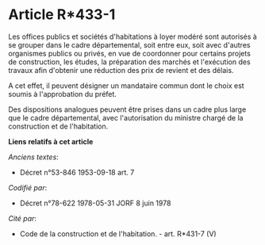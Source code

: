 # Article R*433-1

Les offices publics et sociétés d'habitations à loyer modéré sont autorisés à se grouper dans le cadre départemental, soit
entre eux, soit avec d'autres organismes publics ou privés, en vue de coordonner pour certains projets de construction, les
études, la préparation des marchés et l'exécution des travaux afin d'obtenir une réduction des prix de revient et des délais.

A cet effet, il peuvent désigner un mandataire commun dont le choix est soumis à l'approbation du préfet.

Des dispositions analogues peuvent être prises dans un cadre plus large que le cadre départemental, avec l'autorisation du
ministre chargé de la construction et de l'habitation.

**Liens relatifs à cet article**

_Anciens textes_:

  - Décret n°53-846 1953-09-18 art. 7

_Codifié par_:

  - Décret n°78-622 1978-05-31 JORF 8 juin 1978

_Cité par_:

  - Code de la construction et de l'habitation. - art. R*431-7 (V)
